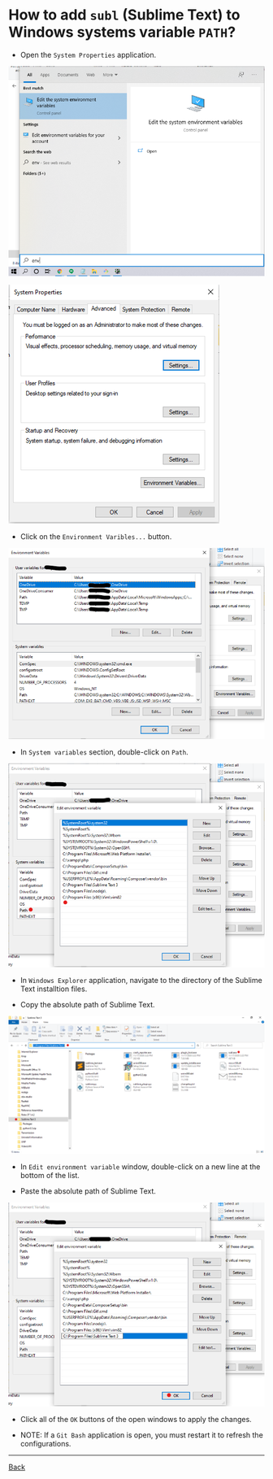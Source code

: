 # How to add `subl` (Sublime Text) to Windows systems variable `PATH`?

- Open the `System Properties` application.

![Open System Properties app](../images/open_sys_props.png)

![System Properties](../images/sys_props.png)

- Click on the `Environment Varibles...` button.

![Environment Variables...](../images/env_vars.png)

- In `System variables` section, double-click on `Path`.

![Path](../images/edit_env_vars.png)

- In `Windows Explorer` application, navigate to the directory of the Sublime Text installtion files.

- Copy the absolute path of Sublime Text.

![Sublime text path](../images/subl_path.png)

- In `Edit environment variable` window, double-click on a new line at the bottom of the list.

- Paste the absolute path of Sublime Text.

![Paste and save](../images/paste_and_save.png)

- Click all of the `OK` buttons of the open windows to apply the changes.

- NOTE: If a `Git Bash` application is open, you must restart it to refresh the configurations.

---

[Back](../README.md)
